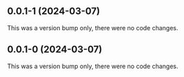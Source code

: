 ## 0.0.1-1 (2024-03-07)

This was a version bump only, there were no code changes.

## 0.0.1-0 (2024-03-07)

This was a version bump only, there were no code changes.